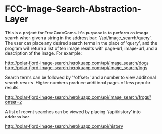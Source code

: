 # FCC-Image-Search-Abstraction-Layer

This is a project for FreeCodeCamp. It's purpose is to perform an image search when given a string in the address bar: '/api/image_search/query'. The user can place any desired search terms in the place of 'query', and the program will return a list of ten image results with page-url, image-url, and a description of the image. For example:

http://polar-fjord-image-search.herokuapp.com/api/image_search/dogs
http://polar-fjord-image-search.herokuapp.com/api/image_search/logs

Search terms can be followed by '?offset=' and a number to view additional search results. Higher numbers produce additional pages of less popular results.

http://polar-fjord-image-search.herokuapp.com/api/image_search/frogs?offset=2

A list of recent searches can be viewed by placing '/api/history' into address bar.

http://polar-fjord-image-search.herokuapp.com/api/history
